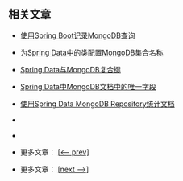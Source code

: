 ## 相关文章

- [使用Spring Boot记录MongoDB查询](docs/使用SpringBoot记录MongoDB查询.md)
- [为Spring Data中的类配置MongoDB集合名称](docs/为SpringData中的类配置MongoDB集合名称.md)
- [Spring Data与MongoDB复合键](docs/SpringData与MongoDB复合键.md)
- [Spring Data中MongoDB文档中的唯一字段](docs/SpringData中MongoDB文档中的唯一字段.md)
- [使用Spring Data MongoDB Repository统计文档](docs/使用SpringData-MongoDB-Repository统计文档.md)
- []()
- []()

- 更多文章： [[<-- prev]](../spring-boot-persistence-mongodb-1/README.md)
- 更多文章： [[next -->]](../spring-boot-persistence-mongodb-3/README.md)